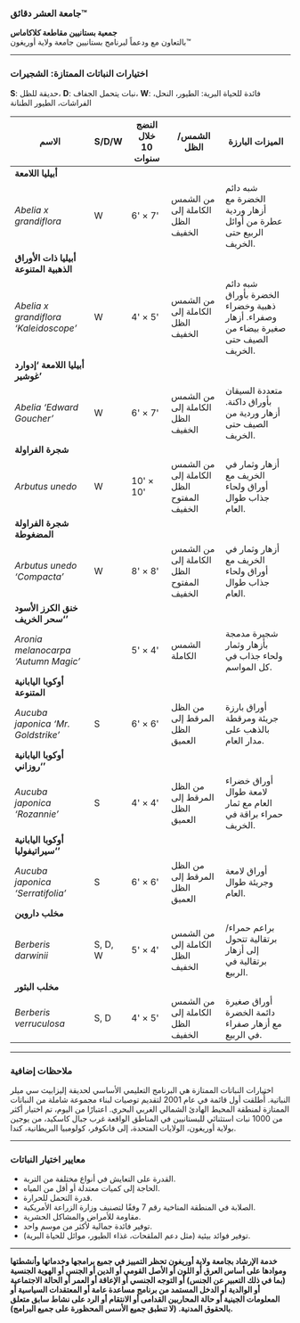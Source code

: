 ### جامعة العشر دقائق™  
**جمعية بستانيين مقاطعة كلاكاماس**  
بالتعاون مع ودعماً لبرنامج بستانيين جامعة ولاية أوريغون™  

---

### اختيارات النباتات الممتازة: الشجيرات  
**S**: حديقة للظل، **D**: نبات يتحمل الجفاف، **W**: فائدة للحياة البرية: الطيور، النحل، الفراشات، الطيور الطنانة  

| **الاسم** | **S/D/W** | **النضج خلال 10 سنوات** | **الشمس/الظل** | **الميزات البارزة** |
|-----------|-----------|-------------------------|----------------|---------------------|
| **أبيليا اللامعة**  
*Abelia x grandiflora* | W | 6' × 7' | من الشمس الكاملة إلى الظل الخفيف | شبه دائم الخضرة مع أزهار وردية عطرة من أوائل الربيع حتى الخريف. |
| **أبيليا ذات الأوراق الذهبية المتنوعة**  
*Abelia x grandiflora ‘Kaleidoscope’* | W | 4' × 5' | من الشمس الكاملة إلى الظل الخفيف | شبه دائم الخضرة بأوراق ذهبية وخضراء وصفراء. أزهار صغيرة بيضاء من الصيف حتى الخريف. |
| **أبيليا اللامعة ‘إدوارد غوشير’**  
*Abelia ‘Edward Goucher’* | W | 6' × 7' | من الشمس الكاملة إلى الظل الخفيف | متعددة السيقان بأوراق داكنة. أزهار وردية من الصيف حتى الخريف. |
| **شجرة الفراولة**  
*Arbutus unedo* | W | 10' × 10' | من الشمس الكاملة إلى الظل المفتوح الخفيف | أزهار وثمار في الخريف مع أوراق ولحاء جذاب طوال العام. |
| **شجرة الفراولة المضغوطة**  
*Arbutus unedo ‘Compacta’* | W | 8' × 8' | من الشمس الكاملة إلى الظل المفتوح الخفيف | أزهار وثمار في الخريف مع أوراق ولحاء جذاب طوال العام. |
| **خنق الكرز الأسود ‘سحر الخريف’**  
*Aronia melanocarpa ‘Autumn Magic’* |  | 5' × 4' | الشمس الكاملة | شجيرة مدمجة بأزهار وثمار ولحاء جذاب في كل المواسم. |
| **أوكوبا اليابانية المتنوعة**  
*Aucuba japonica ‘Mr. Goldstrike’* | S | 6' × 6' | من الظل المرقط إلى الظل العميق | أوراق بارزة جريئة ومرقطة بالذهب على مدار العام. |
| **أوكوبا اليابانية ‘روزاني’**  
*Aucuba japonica ‘Rozannie’* | S | 4' × 4' | من الظل المرقط إلى الظل العميق | أوراق خضراء لامعة طوال العام مع ثمار حمراء براقة في الخريف. |
| **أوكوبا اليابانية ‘سيراتيفوليا’**  
*Aucuba japonica ‘Serratifolia’* | S | 6' × 6' | من الظل المرقط إلى الظل العميق | أوراق لامعة وجريئة طوال العام. |
| **مخلب داروين**  
*Berberis darwinii* | S, D, W | 5' × 4' | من الشمس الكاملة إلى الظل الخفيف | براعم حمراء/برتقالية تتحول إلى أزهار برتقالية في الربيع. |
| **مخلب البثور**  
*Berberis verruculosa* | S, D | 4' × 5' | من الشمس الكاملة إلى الظل الخفيف | أوراق صغيرة دائمة الخضرة مع أزهار صفراء في الربيع. |

---

### ملاحظات إضافية  
اختيارات النباتات الممتازة هي البرنامج التعليمي الأساسي لحديقة إليزابيث سي ميلر النباتية. أُطلقت أول قائمة في عام 2001 لتقديم توصيات لبناء مجموعة شاملة من النباتات الممتازة لمنطقة المحيط الهادئ الشمالي الغربي البحري. اعتبارًا من اليوم، تم اختيار أكثر من 1000 نبات استثنائي للبستانيين في المناطق الواقعة غرب جبال كاسكيد، من يوجين بولاية أوريغون، الولايات المتحدة، إلى فانكوفر، كولومبيا البريطانية، كندا.  

---

### معايير اختيار النباتات  
- القدرة على التعايش في أنواع مختلفة من التربة.  
- الحاجة إلى كميات معتدلة أو أقل من المياه.  
- قدرة التحمل للحرارة.  
- الصلابة في المنطقة المناخية رقم 7 وفقًا لتصنيف وزارة الزراعة الأمريكية.  
- مقاومة للأمراض والمشاكل الحشرية.  
- توفير فائدة جمالية لأكثر من موسم واحد.  
- توفير فوائد بيئية (مثل دعم الملقحات، غذاء الطيور، موائل للحياة البرية).  

--- 

**خدمة الإرشاد بجامعة ولاية أوريغون تحظر التمييز في جميع برامجها وخدماتها وأنشطتها وموادها على أساس العرق أو اللون أو الأصل القومي أو الدين أو الجنس أو الهوية الجنسية (بما في ذلك التعبير عن الجنس) أو التوجه الجنسي أو الإعاقة أو العمر أو الحالة الاجتماعية أو الوالدية أو الدخل المستمد من برنامج مساعدة عامة أو المعتقدات السياسية أو المعلومات الجينية أو حالة المحاربين القدامى أو الانتقام أو الرد على نشاط سابق متعلق بالحقوق المدنية. (لا تنطبق جميع الأسس المحظورة على جميع البرامج).**